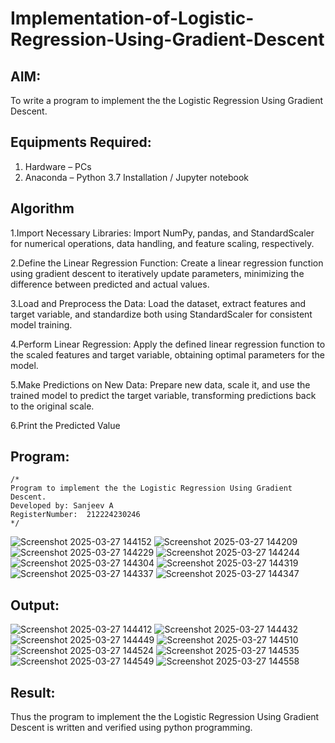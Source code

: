 # Implementation-of-Logistic-Regression-Using-Gradient-Descent

## AIM:
To write a program to implement the the Logistic Regression Using Gradient Descent.

## Equipments Required:
1. Hardware – PCs
2. Anaconda – Python 3.7 Installation / Jupyter notebook

## Algorithm
1.Import Necessary Libraries: Import NumPy, pandas, and StandardScaler for numerical operations, data handling, and feature scaling, respectively.

2.Define the Linear Regression Function: Create a linear regression function using gradient descent to iteratively update parameters, minimizing the difference between predicted and actual values.

3.Load and Preprocess the Data: Load the dataset, extract features and target variable, and standardize both using StandardScaler for consistent model training.

4.Perform Linear Regression: Apply the defined linear regression function to the scaled features and target variable, obtaining optimal parameters for the model.

5.Make Predictions on New Data: Prepare new data, scale it, and use the trained model to predict the target variable, transforming predictions back to the original scale.

6.Print the Predicted Value

## Program:
```
/*
Program to implement the the Logistic Regression Using Gradient Descent.
Developed by: Sanjeev A
RegisterNumber:  212224230246
*/
```
![Screenshot 2025-03-27 144152](https://github.com/user-attachments/assets/99f6ba65-a75e-46c3-9b02-a0d065891d1a)
![Screenshot 2025-03-27 144209](https://github.com/user-attachments/assets/f25301f8-f0df-44d9-9a8e-b339e3447d80)
![Screenshot 2025-03-27 144229](https://github.com/user-attachments/assets/2462584c-5029-4af1-b4a9-e834719b2584)
![Screenshot 2025-03-27 144244](https://github.com/user-attachments/assets/3298664f-6228-411f-9897-43c1ddd1cf72)
![Screenshot 2025-03-27 144304](https://github.com/user-attachments/assets/26e4b91a-d805-4b4d-a2ae-eb514ff39b74)
![Screenshot 2025-03-27 144319](https://github.com/user-attachments/assets/28e5405b-e9ac-4eee-a277-a618fbb7c82d)
![Screenshot 2025-03-27 144337](https://github.com/user-attachments/assets/7db42d6f-4692-43a2-8a9c-98a3c3a97587)
![Screenshot 2025-03-27 144347](https://github.com/user-attachments/assets/21e1344f-44cb-4904-88d8-d23119f018a9)


## Output:
![Screenshot 2025-03-27 144412](https://github.com/user-attachments/assets/c712bc4d-b4fd-408b-8bd7-d6e24926cf18)
![Screenshot 2025-03-27 144432](https://github.com/user-attachments/assets/202ecb9d-7bbe-4874-9176-5df7cacb7108)
![Screenshot 2025-03-27 144449](https://github.com/user-attachments/assets/94464d60-71b8-465d-b1da-39452152b98d)
![Screenshot 2025-03-27 144510](https://github.com/user-attachments/assets/f5720935-da12-400a-9669-ad722101dba9)
![Screenshot 2025-03-27 144524](https://github.com/user-attachments/assets/b6cb445a-fd54-429f-840c-ff4c7b9c3f9f)
![Screenshot 2025-03-27 144535](https://github.com/user-attachments/assets/b5db4f8a-27cf-49a0-895e-3bcf5f48629d)
![Screenshot 2025-03-27 144549](https://github.com/user-attachments/assets/10a2339a-8e48-4cc0-b7d0-d9effe2c48ad)
![Screenshot 2025-03-27 144558](https://github.com/user-attachments/assets/3f3e5695-664d-4b73-b34b-6ca6eb584199)



## Result:
Thus the program to implement the the Logistic Regression Using Gradient Descent is written and verified using python programming.


